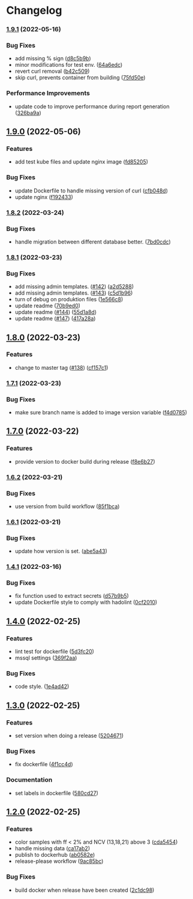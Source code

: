 # Changelog

### [1.9.1](https://github.com/clinical-genomics-uppsala/NIPTViewer/compare/v1.9.0...v1.9.1) (2022-05-16)


### Bug Fixes

* add missing % sign ([d8c5b9b](https://github.com/clinical-genomics-uppsala/NIPTViewer/commit/d8c5b9b43ebb87b4c653bcf11f5d37a91db69794))
* minor modifications for test env. ([64a6edc](https://github.com/clinical-genomics-uppsala/NIPTViewer/commit/64a6edc22b1490828ccf9e7ef01a1b94dd5f594c))
* revert curl removal ([b42c509](https://github.com/clinical-genomics-uppsala/NIPTViewer/commit/b42c509df39f80ca98e9df1ac1bee73eea7cb2d9))
* skip curl, prevents container from building ([75fd50e](https://github.com/clinical-genomics-uppsala/NIPTViewer/commit/75fd50e70ea65c4b2f5a6a643b3943e32f4c6e68))


### Performance Improvements

* update code to improve performance during report generation ([326ba9a](https://github.com/clinical-genomics-uppsala/NIPTViewer/commit/326ba9a4f073836c777e2e2d2ae64ef1df2ce371))

## [1.9.0](https://github.com/clinical-genomics-uppsala/NIPTViewer/compare/v1.8.2...v1.9.0) (2022-05-06)


### Features

* add test kube files and update nginx image ([fd85205](https://github.com/clinical-genomics-uppsala/NIPTViewer/commit/fd852051a044594c378c6edb601199868c35bb6f))


### Bug Fixes

* update Dockerfile to handle missing version of curl ([cfb048d](https://github.com/clinical-genomics-uppsala/NIPTViewer/commit/cfb048de44abbb6f9c29d8a4f676f1d82bde688a))
* update nginx ([f192433](https://github.com/clinical-genomics-uppsala/NIPTViewer/commit/f1924336d7b1c8e84a9e006b866aa0c01942fc47))

### [1.8.2](https://github.com/clinical-genomics-uppsala/NIPTViewer/compare/v1.8.1...v1.8.2) (2022-03-24)


### Bug Fixes

* handle migration between different database better. ([7bd0cdc](https://github.com/clinical-genomics-uppsala/NIPTViewer/commit/7bd0cdc6be525bdb2d5f2032fe5d4a8ff67c0428))

### [1.8.1](https://github.com/clinical-genomics-uppsala/NIPTViewer/compare/v1.8.0...v1.8.1) (2022-03-23)


### Bug Fixes

* add missing admin templates. ([#142](https://github.com/clinical-genomics-uppsala/NIPTViewer/issues/142)) ([a2d5288](https://github.com/clinical-genomics-uppsala/NIPTViewer/commit/a2d52889ac3e2c16d0b66163168a4e41d60d76a9))
* add missing admin templates. ([#143](https://github.com/clinical-genomics-uppsala/NIPTViewer/issues/143)) ([c5d1b96](https://github.com/clinical-genomics-uppsala/NIPTViewer/commit/c5d1b96583e562c5ebe2293f502ead2f3f4b56d9))
* turn of debug on produktion files ([1e566c8](https://github.com/clinical-genomics-uppsala/NIPTViewer/commit/1e566c80583ba3ffdd8054b8a2dc2c33e8ac18c5))
* update readme ([70b9ed0](https://github.com/clinical-genomics-uppsala/NIPTViewer/commit/70b9ed0d9f5cc3b297f88500adeb61df0c0f2115))
* update readme ([#144](https://github.com/clinical-genomics-uppsala/NIPTViewer/issues/144)) ([55d1a8d](https://github.com/clinical-genomics-uppsala/NIPTViewer/commit/55d1a8d5325882b308619e01f92f3769303d513d))
* update readme ([#147](https://github.com/clinical-genomics-uppsala/NIPTViewer/issues/147)) ([417a28a](https://github.com/clinical-genomics-uppsala/NIPTViewer/commit/417a28af9dc5c1e0809adde24dd2d6e2c93bf22d))

## [1.8.0](https://github.com/clinical-genomics-uppsala/NIPTViewer/compare/v1.7.1...v1.8.0) (2022-03-23)


### Features

* change to master tag ([#138](https://github.com/clinical-genomics-uppsala/NIPTViewer/issues/138)) ([cf157c1](https://github.com/clinical-genomics-uppsala/NIPTViewer/commit/cf157c1ccea9d8966add570bf44a93c3b1a18119))

### [1.7.1](https://github.com/clinical-genomics-uppsala/NIPTViewer/compare/v1.7.0...v1.7.1) (2022-03-23)


### Bug Fixes

* make sure branch name is added to image version variable ([f4d0785](https://github.com/clinical-genomics-uppsala/NIPTViewer/commit/f4d0785c1501041d3508e25c12c60d54d9625f4c))

## [1.7.0](https://github.com/clinical-genomics-uppsala/NIPTViewer/compare/v1.6.2...v1.7.0) (2022-03-22)


### Features

* provide version to docker build during release ([f8e6b27](https://github.com/clinical-genomics-uppsala/NIPTViewer/commit/f8e6b271b409defe6cf3b52840c21d43949edec8))

### [1.6.2](https://github.com/clinical-genomics-uppsala/NIPTViewer/compare/v1.6.1...v1.6.2) (2022-03-21)


### Bug Fixes

* use version from build workflow ([85f1bca](https://github.com/clinical-genomics-uppsala/NIPTViewer/commit/85f1bca2de5139c8bb9365ee0aa60ab0e02b7ee3))

### [1.6.1](https://github.com/clinical-genomics-uppsala/NIPTViewer/compare/v1.6.0...v1.6.1) (2022-03-21)


### Bug Fixes

* update how version is set. ([abe5a43](https://github.com/clinical-genomics-uppsala/NIPTViewer/commit/abe5a4373475b2b025483c3cb073270ecc9b532d))

### [1.4.1](https://www.github.com/clinical-genomics-uppsala/NIPTViewer/compare/v1.4.0...v1.4.1) (2022-03-16)


### Bug Fixes

* fix function used to extract secrets ([d57b9b5](https://www.github.com/clinical-genomics-uppsala/NIPTViewer/commit/d57b9b56a3719128b6b81ab8c999e1bf9f6200a9))
* update Dockerfile style to comply with hadolint ([0cf2010](https://www.github.com/clinical-genomics-uppsala/NIPTViewer/commit/0cf20108e34f3d0cbaf2c1e5b6440ea8bc3d6fdf))

## [1.4.0](https://www.github.com/clinical-genomics-uppsala/NIPTViewer/compare/v1.3.0...v1.4.0) (2022-02-25)


### Features

* lint test for dockerfile ([5d3fc20](https://www.github.com/clinical-genomics-uppsala/NIPTViewer/commit/5d3fc200d40ef797fc7252afbc6a256c3a58fef2))
* mssql settings ([369f2aa](https://www.github.com/clinical-genomics-uppsala/NIPTViewer/commit/369f2aab01e4d166edba1513faec6a21c1f769e6))


### Bug Fixes

* code style. ([1e4ad42](https://www.github.com/clinical-genomics-uppsala/NIPTViewer/commit/1e4ad42d7a0cb3f236bf365cef373200b4ad70bf))

## [1.3.0](https://www.github.com/clinical-genomics-uppsala/NIPTViewer/compare/v1.2.0...v1.3.0) (2022-02-25)


### Features

* set version when doing a release ([5204671](https://www.github.com/clinical-genomics-uppsala/NIPTViewer/commit/5204671ace2486236571f46a4fac7d7d685106d0))


### Bug Fixes

* fix dockerfile ([4f1cc4d](https://www.github.com/clinical-genomics-uppsala/NIPTViewer/commit/4f1cc4d430b8246b9e0a76346226f5d161e1c042))


### Documentation

* set labels in dockerfile ([580cd27](https://www.github.com/clinical-genomics-uppsala/NIPTViewer/commit/580cd272271d7bd20391eb40d026b44e400bfada))

## [1.2.0](https://www.github.com/clinical-genomics-uppsala/NIPTViewer/compare/v1.1.0...v1.2.0) (2022-02-25)


### Features

* color samples with ff < 2% and NCV (13,18,21) above 3 ([cda5454](https://www.github.com/clinical-genomics-uppsala/NIPTViewer/commit/cda545477e028343d6c5465c7a248eb7ba2fd432))
* handle missing data ([ca17ab2](https://www.github.com/clinical-genomics-uppsala/NIPTViewer/commit/ca17ab2c06a08e726fac2b0ffe7435c19819cbb8))
* publish to dockerhub ([ab0582e](https://www.github.com/clinical-genomics-uppsala/NIPTViewer/commit/ab0582ea96f8282dbf4a7a8169be071553a63af5))
* release-please workflow ([9ac85bc](https://www.github.com/clinical-genomics-uppsala/NIPTViewer/commit/9ac85bcfa593508eb673ab8cb61549d530561b8f))


### Bug Fixes

* build docker when release have been created ([2c1dc98](https://www.github.com/clinical-genomics-uppsala/NIPTViewer/commit/2c1dc987445f1b0e501fc571078273fab8e76a89))

